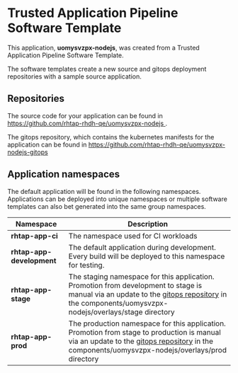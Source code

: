 # Trusted Application Pipeline Software Template

This application, **uomysvzpx-nodejs**, was created from a Trusted Application Pipeline Software Template.

The software templates create a new source and gitops deployment repositories with a sample source application. 

## Repositories

The source code for your application can be found in [https://github.com/rhtap-rhdh-qe/uomysvzpx-nodejs ](https://github.com/rhtap-rhdh-qe/uomysvzpx-nodejs ).
 
The gitops repository, which contains the kubernetes manifests for the application can be found in 
[https://github.com/rhtap-rhdh-qe/uomysvzpx-nodejs-gitops ](https://github.com/rhtap-rhdh-qe/uomysvzpx-nodejs-gitops ) 

## Application namespaces 

The default application will be found in the following namespaces. Applications can be deployed into unique namespaces or multiple software templates can also bet generated into the same group namespaces.  

|  Namespace   |  Description   |  
| -------- | -------- |
| **rhtap-app-ci** | The namespace used for CI workloads |
| **rhtap-app-development** | The default application during development. Every build will be deployed to this namespace for testing. |
| **rhtap-app-stage** | The staging namespace for this application. Promotion from development to stage is manual via an update to the [gitops repository](https://github.com/rhtap-rhdh-qe/uomysvzpx-nodejs-gitops ) in the components/uomysvzpx-nodejs/overlays/stage directory |
| **rhtap-app-prod** | The production namespace for this application. Promotion from stage to production is manual via an update to the [gitops repository](https://github.com/rhtap-rhdh-qe/uomysvzpx-nodejs-gitops ) in the components/uomysvzpx-nodejs/overlays/prod directory |